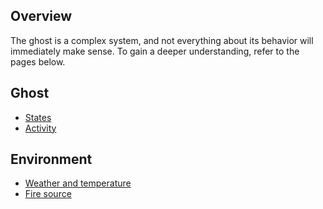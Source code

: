## Overview
The ghost is a complex system, and not everything about its behavior will immediately make sense. To gain a deeper understanding, refer to the pages below.

## Ghost
- [States](/mechanics/states/)
- [Activity](/mechanics/activity/)

## Environment
- [Weather and temperature](mechanics/Temperature)
- [Fire source](/mechanics/FireSource)
